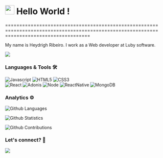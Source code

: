 
<h1><img src="https://emojis.slackmojis.com/emojis/images/1531849430/4246/blob-sunglasses.gif?1531849430" width="30"/> Hello World ! </h1>
==========================================================================================================================================


My name is Heydrigh Ribeiro. I work as a Web developer at Luby software.

![](http://estruyf-github.azurewebsites.net/api/VisitorHit?user=heydrigh&repo=heydrigh&countColorcountColor)

### Languages & Tools 🛠  
![Javascript](https://img.shields.io/badge/-Javascript-05122A?style=flat&color=green)&nbsp;![HTML5](https://img.shields.io/badge/-HTML5-05122A?style=flat&color=green)&nbsp;![CSS3](https://img.shields.io/badge/-CSS3-05122A?style=flat&color=green)&nbsp;  
![React](https://img.shields.io/badge/-React-05122A?style=flat&color=orange)&nbsp;![Adonis](https://img.shields.io/badge/-Adonis-05122A?style=flat&color=orange)&nbsp;![Node](https://img.shields.io/badge/-Node-05122A?style=flat&color=orange)&nbsp;![ReactNative](https://img.shields.io/badge/-Adonis-05122A?style=flat&color=orange)&nbsp;![MongoDB](https://img.shields.io/badge/-MongoDB-05122A?style=flat&color=orange)&nbsp;  


### Analytics ⚙️

![Github Languages](https://github-readme-stats.vercel.app/api/top-langs/?username=heydrigh&layout=compact&count_private=true)

![Github Statistics](https://github-readme-stats.vercel.app/api/?username=heydrigh&count_private=true&show_icons=true)

![Github Contributions](https://github-readme-streak-stats.herokuapp.com/?user=heydrigh&hide_border=true)

### Let's connect? 🤝

<p align="left">

<a href="https://www.linkedin.com/in/heydrigh/"><img src="https://img.shields.io/badge/-LinkedIn-0077B5?style=flat&logo=Linkedin&logoColor=white"/></a>

</p>
